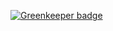 

[![Greenkeeper badge](https://badges.greenkeeper.io/freaktechnik/eslint-plugin-array-func.svg)](https://greenkeeper.io/)